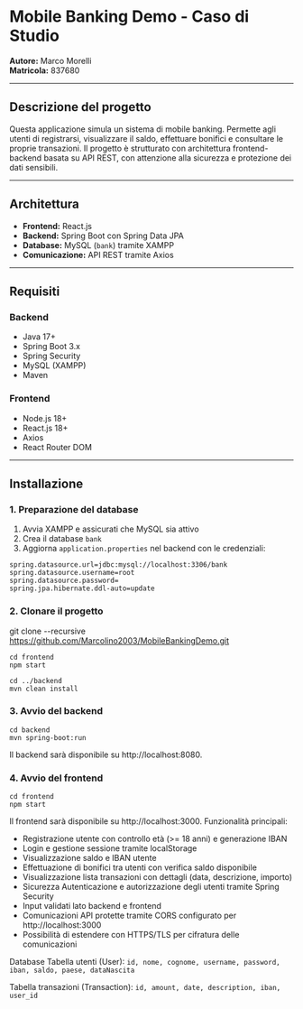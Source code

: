 # Mobile Banking Demo - Caso di Studio

**Autore:** Marco Morelli  
**Matricola:** 837680

---

## Descrizione del progetto

Questa applicazione simula un sistema di mobile banking. Permette agli utenti di registrarsi, visualizzare il saldo, effettuare bonifici e consultare le proprie transazioni. Il progetto è strutturato con architettura frontend-backend basata su API REST, con attenzione alla sicurezza e protezione dei dati sensibili.

---

## Architettura

- **Frontend:** React.js
- **Backend:** Spring Boot con Spring Data JPA
- **Database:** MySQL (`bank`) tramite XAMPP
- **Comunicazione:** API REST tramite Axios

---

## Requisiti

### Backend
- Java 17+
- Spring Boot 3.x
- Spring Security
- MySQL (XAMPP)
- Maven

### Frontend
- Node.js 18+
- React.js 18+
- Axios
- React Router DOM

---

## Installazione

### 1. Preparazione del database
1. Avvia XAMPP e assicurati che MySQL sia attivo
2. Crea il database `bank`
3. Aggiorna `application.properties` nel backend con le credenziali:
```properties
spring.datasource.url=jdbc:mysql://localhost:3306/bank
spring.datasource.username=root
spring.datasource.password=
spring.jpa.hibernate.ddl-auto=update

```
### 2. Clonare il progetto


git clone --recursive https://github.com/Marcolino2003/MobileBankingDemo.git
```
cd frontend
npm start
```
```
cd ../backend
mvn clean install
```

### 3. Avvio del backend
```
cd backend
mvn spring-boot:run
```
Il backend sarà disponibile su http://localhost:8080.

### 4. Avvio del frontend

```
cd frontend
npm start
```
Il frontend sarà disponibile su http://localhost:3000.
Funzionalità principali:
- Registrazione utente con controllo età (>= 18 anni) e generazione IBAN
- Login e gestione sessione tramite localStorage
- Visualizzazione saldo e IBAN utente
- Effettuazione di bonifici tra utenti con verifica saldo disponibile
- Visualizzazione lista transazioni con dettagli (data, descrizione, importo)
- Sicurezza Autenticazione e autorizzazione degli utenti tramite Spring Security
- Input validati lato backend e frontend
- Comunicazioni API protette tramite CORS configurato per http://localhost:3000
- Possibilità di estendere con HTTPS/TLS per cifratura delle comunicazioni

Database Tabella utenti (User):
`id, nome, cognome, username, password, iban, saldo, paese, dataNascita`

Tabella transazioni (Transaction):
`id, amount, date, description, iban, user_id`
